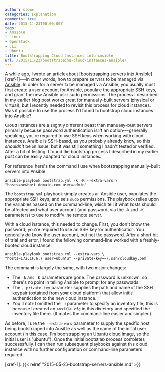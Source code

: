 ```yaml
---
author: slowe
categories: Explanation
comments: true
date: 2015-11-23T00:00:00Z
tags:
- Ansible
- Linux
- OpenStack
- CLI
- Ubuntu
title: Bootstrapping Cloud Instances into Ansible
url: /2015/11/23/bootstrapping-cloud-instances-ansible/
---
```


A while ago, I wrote an article about [bootstrapping servers into Ansible][xref-1]---in other words, how to prepare servers to be managed via [Ansible][link-1]. In order for a server to be managed via Ansible, you usually must first create a user account for Ansible, populate the appropriate SSH keys, and grant the new Ansible user sudo permissions. The process I described in my earlier blog post works great for manually-built servers (physical or virtual), but I recently needed to revisit this process for cloud instances. Was it possible to use the process I'd found to bootstrap cloud instances into Ansible?

Cloud instances are a slightly different beast than manually-built servers primarily because password authentication isn't an option---generally speaking, you're required to use SSH keys when working with cloud instances. Ansible is SSH-based, as you probably already know, so this _shouldn't_ be an issue, but it was still something I hadn't tested or verified. After a bit of testing, I found the bootstrap process I described in my earlier post can be easily adapted for cloud instances.

For reference, here's the command I use when bootstrapping manually-built servers into Ansible:

    ansible-playbook bootstrap.yml -k -K --extra-vars \
    "hosts=newhost.domain.com user=admin"

The `bootstrap.yml` playbook simply creates an Ansible user, populates the appropriate SSH keys, and sets `sudo` permissions. The playbook relies upon the variables passed on the command-line, which tell it what hosts should be affected and what user account (and password, via the `-k` and `-K` parameters) to use to modify the remote server.

With a cloud instance, this needed to change. First, you don't know the password; you're required to use an SSH key for authentication. You generally _do_ know the user account, but not the password. After a short bit of trial and error, I found the following command-line worked with a freshly-booted cloud instance:

    ansible-playbook bootstrap.yml --extra-vars \
    "hosts=172.16.6.7 user=ubuntu" --private-key=~/.ssh/cloudkey.pem

The command is largely the same, with two major changes:

* The `-k` and `-K` parameters are gone. The password is unknown, so there's no point in telling Ansible to prompt for any passwords.
* The `--private-key` parameter supplies the path and name of the SSH keypair (obtained from your cloud platform) that allow initial authentication to the new cloud instance.
* You'll note I omitted the `-i` parameter to specify an inventory file; this is because I created an `ansible.cfg` in this directory and specified the inventory file there. (It makes the command-line easier and simpler.)

As before, I use the `--extra-vars` parameter to supply the specific host being bootstrapped into Ansible as well as the name of the initial user account (in this case, I'm bootstrapping an Ubuntu cloud image, so the initial user is "ubuntu"). Once the initial bootstrap process completes successsfully, I can then run subsequent playbooks against this cloud instance with no further configuration or command-line parameters required.



[link-1]: http://www.ansible.com/
[xref-1]: {{< relref "2015-05-26-bootstrap-servers-ansible.md" >}}
